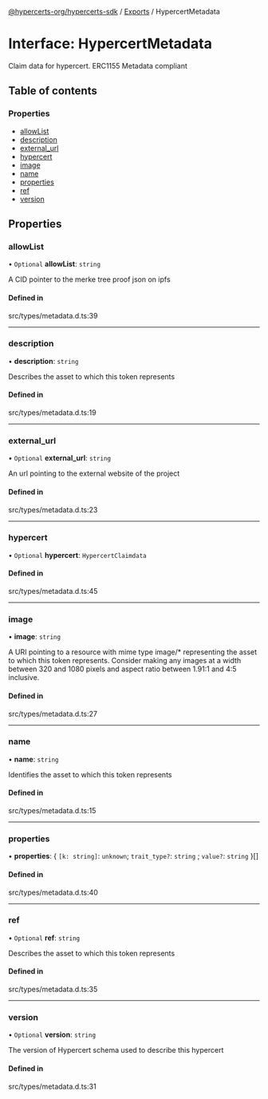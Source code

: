 [@hypercerts-org/hypercerts-sdk](../README.md) / [Exports](../modules.md) / HypercertMetadata

# Interface: HypercertMetadata

Claim data for hypercert. ERC1155 Metadata compliant

## Table of contents

### Properties

- [allowList](HypercertMetadata.md#allowlist)
- [description](HypercertMetadata.md#description)
- [external\_url](HypercertMetadata.md#external_url)
- [hypercert](HypercertMetadata.md#hypercert)
- [image](HypercertMetadata.md#image)
- [name](HypercertMetadata.md#name)
- [properties](HypercertMetadata.md#properties)
- [ref](HypercertMetadata.md#ref)
- [version](HypercertMetadata.md#version)

## Properties

### allowList

• `Optional` **allowList**: `string`

A CID pointer to the merke tree proof json on ipfs

#### Defined in

src/types/metadata.d.ts:39

___

### description

• **description**: `string`

Describes the asset to which this token represents

#### Defined in

src/types/metadata.d.ts:19

___

### external\_url

• `Optional` **external\_url**: `string`

An url pointing to the external website of the project

#### Defined in

src/types/metadata.d.ts:23

___

### hypercert

• `Optional` **hypercert**: `HypercertClaimdata`

#### Defined in

src/types/metadata.d.ts:45

___

### image

• **image**: `string`

A URI pointing to a resource with mime type image/* representing the asset to which this token represents. Consider making any images at a width between 320 and 1080 pixels and aspect ratio between 1.91:1 and 4:5 inclusive.

#### Defined in

src/types/metadata.d.ts:27

___

### name

• **name**: `string`

Identifies the asset to which this token represents

#### Defined in

src/types/metadata.d.ts:15

___

### properties

• **properties**: { `[k: string]`: `unknown`; `trait_type?`: `string` ; `value?`: `string`  }[]

#### Defined in

src/types/metadata.d.ts:40

___

### ref

• `Optional` **ref**: `string`

Describes the asset to which this token represents

#### Defined in

src/types/metadata.d.ts:35

___

### version

• `Optional` **version**: `string`

The version of Hypercert schema used to describe this hypercert

#### Defined in

src/types/metadata.d.ts:31
